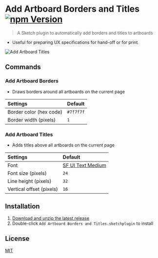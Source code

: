 # Add Artboard Borders and Titles [![npm Version](https://img.shields.io/npm/v/sketch-add-artboard-borders-and-titles)](https://www.npmjs.com/package/sketch-add-artboard-borders-and-titles)

> A Sketch plugin to automatically add borders and titles to artboards

- Useful for preparing UX specifications for hand-off or for print

![Add Artboard Titles](media/add-artboard-titles.gif)

## Commands

### Add Artboard Borders

- Draws borders around all artboards on the current page

Settings | Default
:--|:--
Border color (hex code) | `#7f7f7f`
Border width (pixels) | `1`

### Add Artboard Titles

- Adds titles above all artboards on the current page

Settings | Default
:--|:--
Font | [SF UI Text Medium](https://developer.apple.com/fonts/)
Font size (pixels) | `24`
Line height (pixels) | `32`
Vertical offset (pixels) | `16`

## Installation

1. [Download and unzip the latest release](https://github.com/yuanqing/sketch-plugins/releases/download/sketch-add-artboard-borders-and-titles-1.0.0/plugin.zip)
2. Double-click `Add Artboard Borders and Titles.sketchplugin` to install

## License

[MIT](LICENSE.md)
